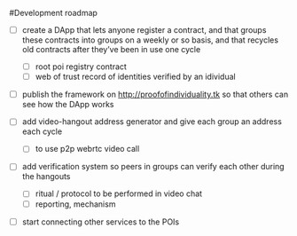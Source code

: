 
#Development roadmap

- [ ] create a DApp that lets anyone register a contract, and that groups these contracts into groups on a weekly or so basis, and that recycles old contracts after they’ve been in use one cycle
  - [ ] root poi registry contract
  - [ ] web of trust record of identities verified by an idividual
- [ ] publish the framework on http://proofofindividuality.tk so that others can see how the DApp works
- [ ] add video-hangout address generator and give each group an address each cycle
  - [ ] to use p2p webrtc video call
- [ ] add verification system so peers in groups can verify each other during the hangouts
  - [ ] ritual / protocol to be performed in video chat
  - [ ] reporting, mechanism
- [ ] start connecting other services to the POIs

